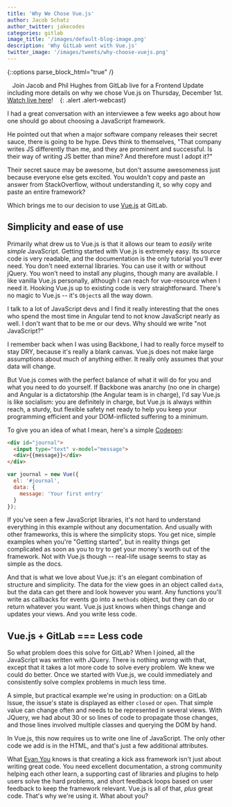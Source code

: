 ```yaml
---
title: 'Why We Chose Vue.js'
author: Jacob Schatz
author_twitter: jakecodes
categories: gitlab
image_title: '/images/default-blog-image.png'
description: 'Why GitLab went with Vue.js'
twitter_image: '/images/tweets/why-choose-vuejs.png'
---
```


{::options parse_block_html="true" /}

<i class="fa fa-gitlab" style="color:rgb(107,79,187); font-size:.85em" aria-hidden="true"></i>&nbsp;&nbsp;
Join Jacob and Phil Hughes from GitLab live for a Frontend Update including more details
on why we chose Vue.js on Thursday, December 1st. 
[Watch live here](https://www.youtube.com/watch?v=ioogrvs2Ejc)!
&nbsp;&nbsp;<i class="fa fa-gitlab" style="color:rgb(107,79,187); font-size:.85em" aria-hidden="true"></i>
{: .alert .alert-webcast}

I had a great conversation with an interviewee a few weeks ago about how one
should go about choosing a JavaScript framework.

He pointed out that when a major software company releases their secret sauce,
there is going to be hype. Devs think to themselves, "That company writes JS
differently than me, and they are prominent and successful. Is their way of
writing JS better than mine? And therefore must I adopt it?"

Their secret sauce may be awesome, but don't assume awesomeness just because everyone else gets excited. You wouldn't copy and paste an answer from StackOverflow, without understanding it, so why copy and paste an entire framework?

Which brings me to our decision to use [Vue.js](https://vuejs.org/) at GitLab.

## Simplicity and ease of use

Primarily what drew us to Vue.js is that it allows our team to _easily_ write _simple_
JavaScript. Getting started with Vue.js is extremely easy. Its source code is
very readable, and the documentation is the only tutorial you'll ever need. You
don't need external libraries. You can use it with or without jQuery. You won't
need to install any plugins, though many are available. I like vanilla Vue.js
personally, although I can reach for vue-resource when I need it. Hooking Vue.js
up to existing code is very straightforward. There's no magic to Vue.js -- it's `Object`s
all the way down.

I talk to a lot of JavaScript devs and I find it really interesting that the ones who
spend the most time in Angular tend to not know JavaScript nearly as well. I don't want
that to be me or our devs. Why should we write "not JavaScript?"

I remember back when I was using Backbone, I had to really force myself to stay
DRY, because it's really a blank canvas. Vue.js does not make large assumptions
about much of anything either. It really only assumes that your data will change.

But Vue.js comes with the perfect balance of what it will do for you and what you
need to do yourself. If Backbone was anarchy (no one in charge) and Angular is a
dictatorship (the Angular team is in charge), I'd say Vue.js is like socialism: you
are definitely in charge, but Vue.js is always within reach, a sturdy, but
flexible safety net ready to help you keep your programming efficient and your
DOM-inflicted suffering to a minimum.

To give you an idea of what I mean, here's a simple
[Codepen](http://codepen.io/jschatz1/pen/dpQkpx):

```html
<div id="journal">
  <input type="text" v-model="message">
  <div>{{message}}</div>
</div>
```

```javascript
var journal = new Vue({
  el: '#journal',
  data: {
    message: 'Your first entry'
  }
});
```

If you've seen a few JavaScript libraries, it's not hard to understand everything in
this example without any documentation. And usually with other frameworks, this is
where the simplicity stops. You get nice, simple examples when you're "Getting
started", but in reality things get complicated as soon as you to try to get
your money's worth out of the framework. Not with Vue.js though -- real-life usage
seems to stay as simple as the docs.

And that is what we love about Vue.js: it's an elegant combination of structure
and simplicity. The data for the view goes in an object called `data`, but the
data can get there and look however you want. Any functions you'll write as
callbacks for events go into a `methods` object, but they can do or return whatever
you want. Vue.js just knows when things change and updates your views. And you write less code.

## Vue.js + GitLab === Less code

So what problem does this solve for GitLab? When I joined, all the JavaScript was written
with JQuery. There is nothing _wrong_ with that, except that it takes a lot
more code to solve every problem. We knew we could do better. Once we started with
Vue.js, we could immediately and consistently solve complex problems in much less time.

A simple, but practical example we're using in production: on a GitLab
Issue, the issue's state is displayed as either `closed` or `open`. That
simple value can change often and needs to be represented in several views.
With JQuery, we had about 30 or so lines of code to propagate those changes, and
those lines involved multiple classes and querying the DOM by hand.

In Vue.js, this now requires us to write one line of JavaScript. The only other code
we add is in the HTML, and that's just a few additional attributes.

What [Evan You](https://twitter.com/youyuxi) knows is that creating a kick ass framework isn't just about
writing great code. You need excellent documentation, a strong community helping each other
learn, a supporting cast of libraries and plugins to help users solve the hard problems,
and short feedback loops based on user feedback to keep the framework relevant. Vue.js is all
of that, *plus* great code. That's why we're using it. What about you?
